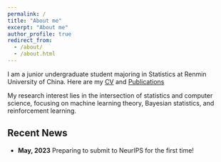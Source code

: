 ```yaml
---
permalink: /
title: "About me"
excerpt: "About me"
author_profile: true
redirect_from: 
  - /about/
  - /about.html
---
```


I am a junior undergraduate student majoring in Statistics at Renmin University of China. Here are my [CV](https://keanson.github.io/files/CV.pdf) and [Publications](https://scholar.google.com/citations?hl=en&user=lqS0vk4AAAAJ)

My research interest lies in the intersection of statistics and computer science, focusing on machine learning theory, Bayesian statistics, and reinforcement learning.

## Recent News

* **May, 2023** Preparing to submit to NeurIPS for the first time!
